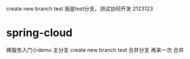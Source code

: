 create new branch test
我是test分支，测试协同开发 2123123
# spring-cloud
微服务入门小demo
主分支
create new branch test
合并分支
再来一次 合并
